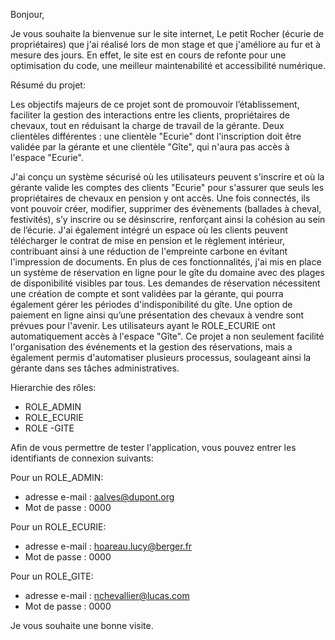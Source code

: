 Bonjour,

Je vous souhaite la bienvenue sur le site internet, Le petit Rocher (écurie de propriétaires) que j'ai réalisé lors de mon stage 
et que j'améliore au fur et à mesure des jours.
En effet, le site est en cours de refonte pour une optimisation du code, une meilleur maintenabilité et accessibilité numérique.

Résumé du projet:

Les objectifs majeurs de ce projet sont de promouvoir l’établissement, faciliter la gestion des interactions entre les clients, 
propriétaires de chevaux, tout en réduisant la charge de travail de la gérante. 
Deux clientèles différentes : une clientèle "Ecurie" dont l'inscription doit être validée par la gérante et une clientèle "Gîte",
qui n'aura pas accès à l'espace "Ecurie".

J'ai conçu un système sécurisé où les utilisateurs peuvent s'inscrire et où la gérante valide les comptes des clients "Ecurie" 
pour s'assurer que seuls les propriétaires de chevaux en pension y ont accès. Une fois connectés, ils vont pouvoir créer, 
modifier, supprimer des évènements (ballades à cheval, festivités), s’y inscrire ou se désinscrire, renforçant ainsi 
la cohésion au sein de l’écurie. 
J'ai également intégré un espace où les clients peuvent télécharger le contrat de mise en pension et le règlement intérieur, 
contribuant ainsi à une réduction de l'empreinte carbone en évitant l'impression de documents.
En plus de ces fonctionnalités, j'ai mis en place un système de réservation en ligne pour le gîte du domaine avec des plages de 
disponibilité visibles par tous. Les demandes de réservation nécessitent une création de compte et sont validées par la gérante, 
qui pourra également gérer les périodes d'indisponibilité du gîte. Une option de paiement en ligne ainsi qu’une présentation des 
chevaux à vendre sont prévues pour l'avenir.
Les utilisateurs ayant le ROLE_ECURIE ont automatiquement accès à l'espace "Gîte".
Ce projet a non seulement facilité l'organisation des événements et la gestion des réservations, mais a également permis d'automatiser
plusieurs processus, soulageant ainsi la gérante dans ses tâches administratives.

Hierarchie des rôles:
- ROLE_ADMIN
- ROLE_ECURIE
- ROLE -GITE

Afin de vous permettre de tester l'application, vous pouvez entrer les identifiants de connexion suivants:

Pour un ROLE_ADMIN:
- adresse e-mail : aalves@dupont.org
- Mot de passe : 0000

Pour un ROLE_ECURIE:
- adresse e-mail : hoareau.lucy@berger.fr
- Mot de passe : 0000

Pour un ROLE_GITE:
- adresse e-mail : nchevallier@lucas.com
- Mot de passe : 0000

Je vous souhaite une bonne visite.
